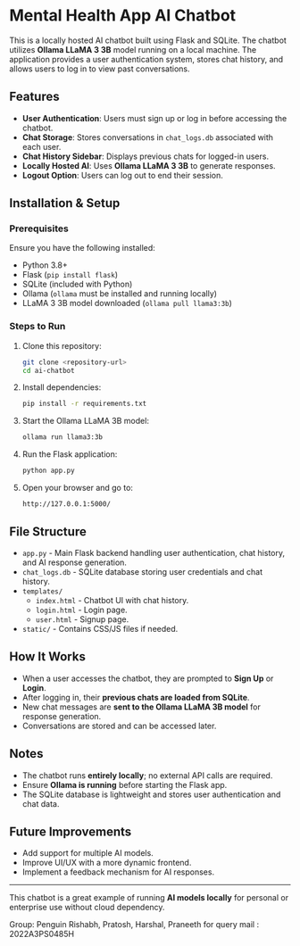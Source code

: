 # Mental Health App AI Chatbot

This is a locally hosted AI chatbot built using Flask and SQLite. The chatbot utilizes **Ollama LLaMA 3 3B** model running on a local machine. The application provides a user authentication system, stores chat history, and allows users to log in to view past conversations.

## Features
- **User Authentication**: Users must sign up or log in before accessing the chatbot.
- **Chat Storage**: Stores conversations in `chat_logs.db` associated with each user.
- **Chat History Sidebar**: Displays previous chats for logged-in users.
- **Locally Hosted AI**: Uses **Ollama LLaMA 3 3B** to generate responses.
- **Logout Option**: Users can log out to end their session.

## Installation & Setup

### Prerequisites
Ensure you have the following installed:
- Python 3.8+
- Flask (`pip install flask`)
- SQLite (included with Python)
- Ollama (`ollama` must be installed and running locally)
- LLaMA 3 3B model downloaded (`ollama pull llama3:3b`)

### Steps to Run
1. Clone this repository:
   ```bash
   git clone <repository-url>
   cd ai-chatbot
   ```
2. Install dependencies:
   ```bash
   pip install -r requirements.txt
   ```
3. Start the Ollama LLaMA 3B model:
   ```bash
   ollama run llama3:3b
   ```
4. Run the Flask application:
   ```bash
   python app.py
   ```
5. Open your browser and go to:
   ```
   http://127.0.0.1:5000/
   ```

## File Structure
- `app.py` - Main Flask backend handling user authentication, chat history, and AI response generation.
- `chat_logs.db` - SQLite database storing user credentials and chat history.
- `templates/`
  - `index.html` - Chatbot UI with chat history.
  - `login.html` - Login page.
  - `user.html` - Signup page.
- `static/` - Contains CSS/JS files if needed.

## How It Works
- When a user accesses the chatbot, they are prompted to **Sign Up** or **Login**.
- After logging in, their **previous chats are loaded from SQLite**.
- New chat messages are **sent to the Ollama LLaMA 3B model** for response generation.
- Conversations are stored and can be accessed later.

## Notes
- The chatbot runs **entirely locally**; no external API calls are required.
- Ensure **Ollama is running** before starting the Flask app.
- The SQLite database is lightweight and stores user authentication and chat data.

## Future Improvements
- Add support for multiple AI models.
- Improve UI/UX with a more dynamic frontend.
- Implement a feedback mechanism for AI responses.

---
This chatbot is a great example of running **AI models locally** for personal or enterprise use without cloud dependency.


Group: Penguin
Rishabh, Pratosh, Harshal, Praneeth
for query mail : 2022A3PS0485H
